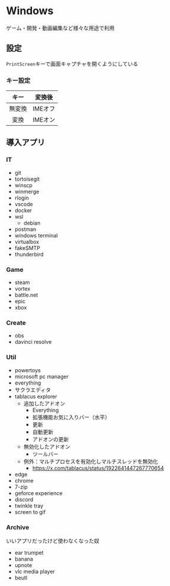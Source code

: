 # Windows
ゲーム・開発・動画編集など様々な用途で利用

## 設定
`PrintScreen`キーで画面キャプチャを開くようにしている

### キー設定
|  キー  | 変換後  |
| :----: | :-----: |
| 無変換 | IMEオフ |
|  変換  | IMEオン |

## 導入アプリ
### IT
* git
* tortoisegit
* winscp
* winmerge
* rlogin
* vscode
* docker
* wsl
    * debian
* postman
* windows terminal
* virtualbox
* fakeSMTP
* thunderbird

### Game
* steam
* vortex
* battle.net
* epic
* xbox

### Create
* obs
* davinci resolve

### Util
* powertoys
* microsoft pc manager
* everything
* サクラエディタ
* tablacus explorer
    * 追加したアドオン
        * Everything
        * 拡張機能お気に入りバー（水平）
        * 更新
        * 自動更新
        * アドオンの更新
    * 無効化したアドオン
        * ツールバー
    * 例外：マルチプロセスを有効化しマルチスレッドを無効化
        * https://x.com/tablacus/status/1922641447267770654
* edge
* chrome
* 7-zip
* geforce experience
* discord
* twinkle tray
* screen to gif

### Archive
いいアプリだったけど使わなくなった奴
* ear trumpet
* banana
* upnote
* vlc media player
* beutl